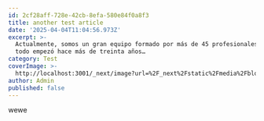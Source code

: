 ```yaml
---
id: 2cf28aff-728e-42cb-8efa-580e84f0a8f3
title: another test article
date: '2025-04-04T11:04:56.973Z'
excerpt: >-
  Actualmente, somos un gran equipo formado por más de 45 profesionales, pero
  todo empezó hace más de treinta años…
category: Test
coverImage: >-
  http://localhost:3001/_next/image?url=%2F_next%2Fstatic%2Fmedia%2Fblog-details-2.c50176a6.jpg&w=640&q=75
author: Admin
published: false
---
```

wewe
